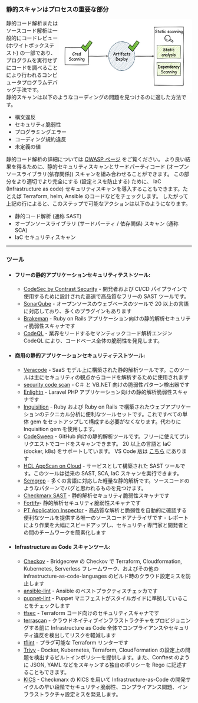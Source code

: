 ### 静的スキャンはプロセスの重要な部分
<img align="right" width="360" height="200" src="/document/assets/images/Static scanning.png">
静的コード解析またはソースコード解析は一般的にコードレビュー (ホワイトボックステスト) の一部であり、プログラムを実行せずにコードを調べることにより行われるコンピュータプログラムデバッグ手法です。</br>
静的スキャンは以下のようなコーディングの問題を見つけるのに適した方法です。

+ 構文違反
+ セキュリティ脆弱性
+ プログラミングエラー
+ コーディング規約違反
+ 未定義の値

静的コード解析の詳細については [OWASP ページ](https://owasp.org/www-community/controls/Static_Code_Analysis) をご覧ください。
より良い結果を得るために、静的セキュリティスキャンとサードパーティコード (オープンソースライブラリ(依存関係)) スキャンを組み合わせることができます。
この部分をより適切でより完全にする (設定ミスを防止する) ために、 IaC (Infrastructure as code) セキュリティスキャンを導入することもできます。たとえば Terraform, helm, Ansible のコードなどをチェックします。
したがって上記の行によると、このステップで可能なアクションは以下のようになります。
+ 静的コード解析 (通称 SAST)
+ オープンソースライブラリ (サードパーティ / 依存関係) スキャン (通称 SCA)
+ IaC セキュリティスキャン

---
### ツール
- #### フリーの静的アプリケーションセキュリティテストツール:
  + [CodeSec by Contrast Security](https://www.contrastsecurity.com/developer) - 開発者および CI/CD パイプラインで使用するために設計された高速で高品質なフリーの SAST ツールです。
  + [SonarQube](https://www.sonarqube.org) - オープンソースのウェブベースのツールで 20 以上の言語に対応しており、多くのプラグインもあります
  + [Brakeman](https://github.com/presidentbeef/brakeman) - Ruby on Rails アプリケーション向けの静的解析セキュリティ脆弱性スキャナです
  + [CodeQL](https://github.com/github/codeql) - 業界をリードするセマンティックコード解析エンジン CodeQL により、コードベース全体の脆弱性を発見します。

- #### 商用の静的アプリケーションセキュリティテストツール:
  + [Veracode](https://www.veracode.com/security/static-analysis-tool) - SaaS モデル上に構築された静的解析ツールです。このツールは主にセキュリティの観点からコードを解析するために使用されます
  + [security code scan](https://github.com/security-code-scan/security-code-scan) - C＃ と VB.NET 向けの脆弱性パターン検出器です
  + [Enlightn](https://github.com/enlightn/enlightn) - Laravel PHP アプリケーション向けの静的解析脆弱性スキャナです
  + [Inquisition](https://github.com/rubygarage/inquisition) - Ruby および Ruby on Rails で構築されたウェブアプリケーションのテクニカル分析に便利なツールセットです。これですべての単体 gem をセットアップして構成する必要がなくなります。代わりに Inquisition gem を使用します。
  + [CodeSweep](https://hclsw.co/codesweepgithub) - GitHub 向けの静的解析ツールです。フリーに使えてプルリクエストでコードをスキャンできます。 20 以上の言語と IaC (docker, k8s) をサポートしています。 VS Code 版は [こちら]( https://hclsw.co/codesweep) にあります
  + [HCL AppScan on Cloud](https://cloud.appscan.com ) - サービスとして構築された SAST ツールです。このツールは従来の SAST, SCA, IaC スキャンを実行できます。
  + [Semgrep](https://semgrep.dev) - 多くの言語に対応した軽量な静的解析です。ソースコードのようなパターンでバグと思われるものを見つけます。
  + [Checkmarx SAST](https://checkmarx.com) - 静的解析セキュリティ脆弱性スキャナです
  + [Fortify](https://www.microfocus.com/en-us/cyberres/application-security/static-code-analyzer)- 静的解析セキュリティ脆弱性スキャナです
  + [PT Application Inspector](https://www.ptsecurity.com/ww-en/products/ai/) - 高品質な解析と脆弱性を自動的に確認する便利なツールを提供する唯一のソースコードアナライザです - レポートにより作業を大幅にスピードアップし、セキュリティ専門家と開発者との間のチームワークを簡素化します

- #### Infrastructure as Code スキャンツール: 
  + [Checkov](https://github.com/bridgecrewio/checkov) - Bridgecrew の Checkov で Terraform, Cloudformation, Kubernetes, Serverless フレームワーク、およびその他の infrastructure-as-code-languages のビルド時のクラウド設定ミスを防止します
  + [ansible-lint](https://github.com/ansible-community/ansible-lint) - Ansible のベストプラクティスチェッカです
  + [puppet-lint](https://github.com/rodjek/puppet-lint) - Puppet マニフェストがスタイルガイドに準拠していることをチェックします
  + [tfsec](https://github.com/tfsec/tfsec) - Terraform コード向けのセキュリティスキャナです
  + [terrascan](https://github.com/accurics/terrascan) - クラウドネイティブインフラストラクチャをプロビジョニングする前に Infrastructure as Code 全体でコンプライアンスやセキュリティ違反を検出してリスクを軽減します
  + [tflint](https://github.com/terraform-linters/tflint) - プラグ可能な Terraform リンターです
  + [Trivy](https://github.com/aquasecurity/trivy) - Docker, Kubernetes, Terraform, CloudFormation の設定上の問題を検出するビルトインポリシーを提供します。また、Conftest のように JSON, YAML などをスキャンする独自のポリシーを Rego に記述することもできます。
  + [KICS](https://github.com/Checkmarx/kics) - Checkmarx の KICS を用いて Infrastructure-as-Code の開発サイクルの早い段階でセキュリティ脆弱性、コンプライアンス問題、インフラストラクチャ設定ミスを発見します。
